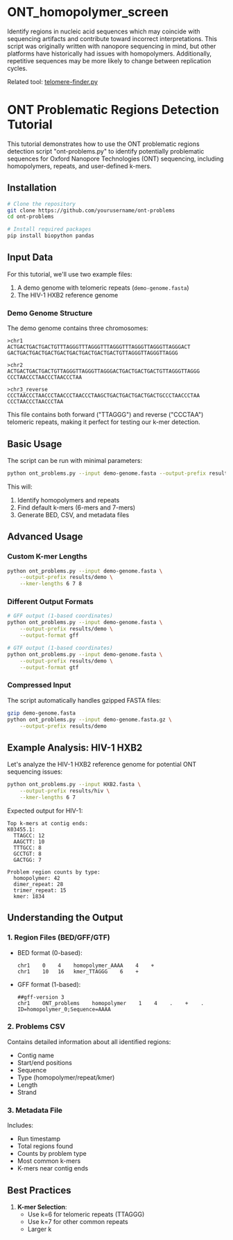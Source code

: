 # ONT_homopolymer_screen
Identify regions in nucleic acid sequences which may coincide with sequencing artifacts and contribute toward incorrect interpretations. This script was originally written with nanopore sequencing in mind, but other platforms have historically had issues with homopolymers. Additionally, repetitive sequences may be more likely to change between replication cycles.

Related tool: [telomere-finder.py](https://github.com/GenerGener/telomere)

# ONT Problematic Regions Detection Tutorial

This tutorial demonstrates how to use the ONT problematic regions detection script "ont-problems.py" to identify potentially problematic sequences for Oxford Nanopore Technologies (ONT) sequencing, including homopolymers, repeats, and user-defined k-mers.

## Installation

```bash
# Clone the repository
git clone https://github.com/yourusername/ont-problems
cd ont-problems

# Install required packages
pip install biopython pandas
```

## Input Data

For this tutorial, we'll use two example files:
1. A demo genome with telomeric repeats (`demo-genome.fasta`)
2. The HIV-1 HXB2 reference genome

### Demo Genome Structure
The demo genome contains three chromosomes:
```fasta
>chr1
ACTGACTGACTGACTGTTTAGGGTTTAGGGTTTAGGGTTTAGGGTTAGGGTTAGGGACT
GACTGACTGACTGACTGACTGACTGACTGACTGACTGTTAGGGTTAGGGTTAGGG

>chr2
ACTGACTGACTGACTGTTAGGGTTAGGGTTAGGGACTGACTGACTGACTGTTAGGGTTAGGG
CCCTAACCCTAACCCTAACCCTAA

>chr3_reverse
CCCTAACCCTAACCCTAACCCTAACCCTAAGCTGACTGACTGACTGACTGCCCTAACCCTAA
CCCTAACCCTAACCCTAA
```

This file contains both forward ("TTAGGG") and reverse ("CCCTAA") telomeric repeats, making it perfect for testing our k-mer detection.

## Basic Usage

The script can be run with minimal parameters:

```bash
python ont_problems.py --input demo-genome.fasta --output-prefix results/demo
```

This will:
1. Identify homopolymers and repeats
2. Find default k-mers (6-mers and 7-mers)
3. Generate BED, CSV, and metadata files

## Advanced Usage

### Custom K-mer Lengths

```bash
python ont_problems.py --input demo-genome.fasta \
    --output-prefix results/demo \
    --kmer-lengths 6 7 8
```

### Different Output Formats

```bash
# GFF output (1-based coordinates)
python ont_problems.py --input demo-genome.fasta \
    --output-prefix results/demo \
    --output-format gff

# GTF output (1-based coordinates)
python ont_problems.py --input demo-genome.fasta \
    --output-prefix results/demo \
    --output-format gtf
```

### Compressed Input

The script automatically handles gzipped FASTA files:

```bash
gzip demo-genome.fasta
python ont_problems.py --input demo-genome.fasta.gz \
    --output-prefix results/demo
```

## Example Analysis: HIV-1 HXB2

Let's analyze the HIV-1 HXB2 reference genome for potential ONT sequencing issues:

```bash
python ont_problems.py --input HXB2.fasta \
    --output-prefix results/hiv \
    --kmer-lengths 6 7
```

Expected output for HIV-1:
```
Top k-mers at contig ends:
K03455.1:
  TTAGCC: 12
  AAGCTT: 10
  TTTGCC: 8
  GCCTGT: 8
  GACTGG: 7

Problem region counts by type:
  homopolymer: 42
  dimer_repeat: 28
  trimer_repeat: 15
  kmer: 1834
```

## Understanding the Output

### 1. Region Files (BED/GFF/GTF)
- BED format (0-based):
  ```
  chr1    0    4    homopolymer_AAAA    4    +
  chr1    10   16   kmer_TTAGGG    6    +
  ```

- GFF format (1-based):
  ```
  ##gff-version 3
  chr1    ONT_problems    homopolymer    1    4    .    +    .    ID=homopolymer_0;Sequence=AAAA
  ```

### 2. Problems CSV
Contains detailed information about all identified regions:
- Contig name
- Start/end positions
- Sequence
- Type (homopolymer/repeat/kmer)
- Length
- Strand

### 3. Metadata File
Includes:
- Run timestamp
- Total regions found
- Counts by problem type
- Most common k-mers
- K-mers near contig ends

## Best Practices

1. **K-mer Selection**:
   - Use k=6 for telomeric repeats (TTAGGG)
   - Use k=7 for other common repeats
   - Larger k
